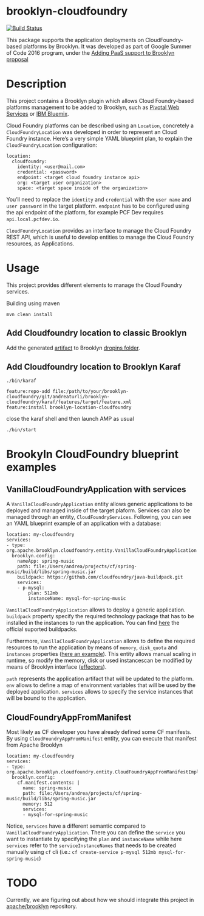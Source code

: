brooklyn-cloudfoundry
=====

 [![Build Status](https://travis-ci.org/kiuby88/brooklyn-cloudfoundry.svg?branch=master)](https://travis-ci.org/kiuby88/brooklyn-cloudfoundry)

This package supports the application deployments on CloudFoundry-based platforms by Brooklyn. It was developed as part of Google Summer of Code 2016 program, under the [Adding PaaS support to Brooklyn proposal](https://summerofcode.withgoogle.com/projects/#6531111119224832)

# Description
This project contains a Brooklyn plugin which allows Cloud Foundry-based platforms management to be added to Brooklyn, such as [Pivotal Web Services](https://run.pivotal.io/) or [IBM Bluemix](https://console.ng.bluemix.net/).

Cloud Foundry platforms can be described using an `Location`, concretely a `CloudFoundryLocation` was developed in order to represent an Cloud Foundry instance. Here’s a very simple YAML blueprint plan, to explain the `CloudFoundryLocation` configuration:
```
location:
  cloudfoundry:
    identity: <user@mail.com>
    credential: <password>
    endpoint: <target cloud foundry instance api>
    org: <target user organization>
    space: <target space inside of the organization>
```

You’ll need to replace the `identity` and `credential` with the `user name` and `user password` in the target platform.
`endpoint` has to be configured using the api endpoint of the platform, for example PCF Dev requires `api.local.pcfdev.io`.

`CloudFoundryLocation` provides an interface to manage the Cloud Foundry REST API, which is useful to develop entities to manage the Cloud Foundry resources, as Applications.

# Usage
This project provides different elements to manage the Cloud Foundry services.

Building using maven
```
mvn clean install
```

## Add Cloudfoundry location to classic Brooklyn

Add the generated [artifact](target/brooklyn-cloudfoundry-1.0-SNAPSHOT.jar) to Brooklyn [dropins folder](https://brooklyn.apache.org/v/0.9.0/ops/externalized-configuration.html#writing-custom-external-configuration-suppliers).

## Add Cloudfoundry location to Brooklyn Karaf

```
./bin/karaf

feature:repo-add file:/path/to/your/brooklyn-cloudfoundry/git/andreaturli/brooklyn-cloudfoundry/karaf/features/target/feature.xml
feature:install brooklyn-location-cloudfoundry
```
close the karaf shell and then launch AMP as usual
```
./bin/start
```

# Brookyln CloudFoundry blueprint examples

## VanillaCloudFoundryApplication with services

A `VanillaCloudFoundryApplication` entity allows generic applications to be deployed and managed inside of the target plaform. Services  can also be managed through an entity, `CloudFoundryServices`. Following, you can see an YAML blueprint example of an application with a database:
```
location: my-cloudfoundry
services:
- type: org.apache.brooklyn.cloudfoundry.entity.VanillaCloudFoundryApplication
  brooklyn.config:
    nameApp: spring-music
    path: file:/Users/andrea/projects/cf/spring-music/build/libs/spring-music.jar
    buildpack: https://github.com/cloudfoundry/java-buildpack.git
    services:
    - p-mysql:
        plan: 512mb
        instanceName: mysql-for-spring-music
```
`VanillaCloudFoundryApplication` allows to deploy a generic application. `buildpack` property specify the required technology package that has to be installed in the instances to run the application. You can find [here](https://docs.cloudfoundry.org/buildpacks/) the official suported buildpacks.

Furthermore, `VanillaCloudFoundryApplication` allows to define the required resources to run the application by means of `memory`, `disk_quota` and `instances` properties ([here an example](https://github.com/kiuby88/brooklyn-cloudfoundry/blob/master/src/test/resources/vanilla-cf-resources-profile.yml)). This entity allows manual scaling in runtime, so modify the memory, disk or used instancescan be modified by means of Brooklyn interface ([effectors](https://brooklyn.apache.org/v/latest/concepts/configuration-sensor-effectors.html#sensors-and-effectors)).

`path` represents the application artifact that will be updated to the platform.
`env` allows to define a map of environment variables that will be used by the deployed application.
`services` allows to specify the service instances that will be bound to the application.

## CloudFoundryAppFromManifest 
Most likely as CF developer you have already defined some CF manifests. By using `CloudFoundryAppFromManifest` entity, you can execute that manifest from Apache Brooklyn

```
location: my-cloudfoundry
services:
- type: org.apache.brooklyn.cloudfoundry.entity.CloudFoundryAppFromManifestImpl
  brooklyn.config:
    cf.manifest.contents: |
      name: spring-music
      path: file:/Users/andrea/projects/cf/spring-music/build/libs/spring-music.jar
      memory: 512
      services:
      - mysql-for-spring-music
```

Notice, `services` have a different semantic compared to `VanillaCloudFoundryApplication`. There you can define the `service` you want to instantiate by specifying 
the `plan` and `instanceName` while here `services` refer to the `serviceInstanceNames` that needs to be created manually using 
`cf` cli (i.e.: `cf create-service p-mysql 512mb mysql-for-spring-music`) 

# TODO
Currently, we are figuring out about how we should integrate this project in [apache/brooklyn](https://github.com/apache/brooklyn/) repository.

